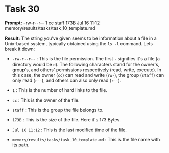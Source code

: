 # Task 30

**Prompt:** -rw-r--r--  1 cc  staff   173B Jul 16 11:12 memory/results/tasks/task_10_template.md

**Result:**
The string you've given seems to be information about a file in a Unix-based system, typically obtained using the `ls -l` command. Lets break it down:

- `-rw-r--r--` : This is the file permission. The first `-` signifies it's a file (a directory would be `d`). The following characters stand for the owner's, group's, and others' permissions respectively (read, write, execute). In this case, the owner (`cc`) can read and write (`rw-`), the group (`staff`) can only read (`r--`), and others can also only read (`r--`).

- `1` : This is the number of hard links to the file.

- `cc` : This is the owner of the file.

- `staff` : This is the group the file belongs to.

- `173B` : This is the size of the file. Here it's 173 Bytes.

- `Jul 16 11:12` : This is the last modified time of the file.

- `memory/results/tasks/task_10_template.md` : This is the file name with its path.
